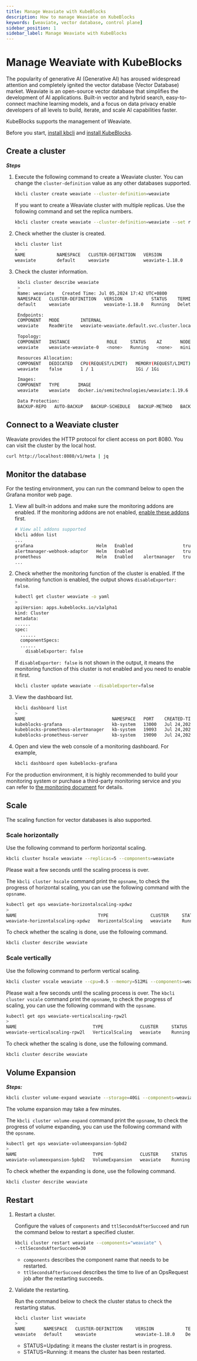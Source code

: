 ```yaml
---
title: Manage Weaviate with KubeBlocks
description: How to manage Weaviate on KubeBlocks
keywords: [weaviate, vector database, control plane]
sidebar_position: 1
sidebar_label: Manage Weaviate with KubeBlocks
---
```


# Manage Weaviate with KubeBlocks

The popularity of generative AI (Generative AI) has aroused widespread attention and completely ignited the vector database (Vector Database) market. Weaviate is an open-source vector database that simplifies the development of AI applications. Built-in vector and hybrid search, easy-to-connect machine learning models, and a focus on data privacy enable developers of all levels to build, iterate, and scale AI capabilities faster.

KubeBlocks supports the management of Weaviate.

Before you start, [install kbcli](./../installation/install-with-kbcli/install-kbcli.md) and [install KubeBlocks](./../installation/install-with-kbcli/install-kubeblocks-with-kbcli.md).

## Create a cluster

***Steps***

1. Execute the following command to create a Weaviate cluster. You can change the `cluster-definition` value as any other databases supported.

   ```bash
   kbcli cluster create weaviate --cluster-definition=weaviate
   ```

   If you want to create a Weaviate cluster with multiple replicas. Use the following command and set the replica numbers.

   ```bash
   kbcli cluster create weaviate --cluster-definition=weaviate --set replicas=3
   ```

2. Check whether the cluster is created.

   ```bash
   kbcli cluster list
   >
   NAME            NAMESPACE   CLUSTER-DEFINITION   VERSION               TERMINATION-POLICY   STATUS           CREATED-TIME
   weaviate        default     weaviate             weaviate-1.18.0       Delete               Running          Jul 05,2024 17:42 UTC+0800   
   ```

3. Check the cluster information.

   ```bash
    kbcli cluster describe weaviate
    >
    Name: weaviate	 Created Time: Jul 05,2024 17:42 UTC+0800
    NAMESPACE   CLUSTER-DEFINITION   VERSION           STATUS    TERMINATION-POLICY
    default     weaviate             weaviate-1.18.0   Running   Delete

    Endpoints:
    COMPONENT   MODE        INTERNAL                                           EXTERNAL
    weaviate    ReadWrite   weaviate-weaviate.default.svc.cluster.local:8080   <none>

    Topology:
    COMPONENT   INSTANCE              ROLE     STATUS    AZ       NODE                    CREATED-TIME
    weaviate    weaviate-weaviate-0   <none>   Running   <none>   minikube/192.168.49.2   Jul 05,2024 17:42 UTC+0800

    Resources Allocation:
    COMPONENT   DEDICATED   CPU(REQUEST/LIMIT)   MEMORY(REQUEST/LIMIT)   STORAGE-SIZE   STORAGE-CLASS
    weaviate    false       1 / 1                1Gi / 1Gi               data:20Gi      standard

    Images:
    COMPONENT   TYPE       IMAGE
    weaviate    weaviate   docker.io/semitechnologies/weaviate:1.19.6

    Data Protection:
    BACKUP-REPO   AUTO-BACKUP   BACKUP-SCHEDULE   BACKUP-METHOD   BACKUP-RETENTION   RECOVERABLE-TIME 
   ```

## Connect to a Weaviate cluster

Weaviate provides the HTTP protocol for client access on port 8080. You can visit the cluster by the local host.

```bash
curl http://localhost:8080/v1/meta | jq
```

## Monitor the database

For the testing environment, you can run the command below to open the Grafana monitor web page.

1. View all built-in addons and make sure the monitoring addons are enabled. If the monitoring addons are not enabled, [enable these addons](./../overview/supported-addons.md#use-addons) first.

   ```bash
   # View all addons supported
   kbcli addon list
   ...
   grafana                        Helm   Enabled                   true                                                                                    
   alertmanager-webhook-adaptor   Helm   Enabled                   true                                                                                    
   prometheus                     Helm   Enabled    alertmanager   true 
   ...
   ```

2. Check whether the monitoring function of the cluster is enabled. If the monitoring function is enabled, the output shows `disableExporter: false`.

   ```bash
   kubectl get cluster weaviate -o yaml
   >
   apiVersion: apps.kubeblocks.io/v1alpha1
   kind: Cluster
   metadata:
   ......
   spec:
     ......
     componentSpecs:
     ......
       disableExporter: false
   ```

   If `disableExporter: false` is not shown in the output, it means the monitoring function of this cluster is not enabled and you need to enable it first.

   ```bash
   kbcli cluster update weaviate --disableExporter=false
   ```

3. View the dashboard list.

   ```bash
   kbcli dashboard list
   >
   NAME                                 NAMESPACE   PORT    CREATED-TIME
   kubeblocks-grafana                   kb-system   13000   Jul 24,2023 11:38 UTC+0800
   kubeblocks-prometheus-alertmanager   kb-system   19093   Jul 24,2023 11:38 UTC+0800
   kubeblocks-prometheus-server         kb-system   19090   Jul 24,2023 11:38 UTC+0800
   ```

4. Open and view the web console of a monitoring dashboard. For example,

   ```bash
   kbcli dashboard open kubeblocks-grafana
   ```

For the production environment, it is highly recommended to build your monitoring system or purchase a third-party monitoring service and you can refer to [the monitoring document](./../observability/monitor-database.md#for-production-environment) for details.

## Scale

The scaling function for vector databases is also supported.

### Scale horizontally

Use the following command to perform horizontal scaling.

```bash
kbcli cluster hscale weaviate --replicas=5 --components=weaviate
```

Please wait a few seconds until the scaling process is over.

The `kbcli cluster hscale` command print the `opsname`, to check the progress of horizontal scaling, you can use the following command with the `opsname`.

```bash
kubectl get ops weaviate-horizontalscaling-xpdwz
>
NAME                               TYPE                CLUSTER     STATUS    PROGRESS   AGE
weaviate-horizontalscaling-xpdwz   HorizontalScaling   weaviate    Running   0/2        16s
```

To check whether the scaling is done, use the following command.

```bash
kbcli cluster describe weaviate
```

### Scale vertically

Use the following command to perform vertical scaling.

```bash
kbcli cluster vscale weaviate --cpu=0.5 --memory=512Mi --components=weaviate 
```

Please wait a few seconds until the scaling process is over.
The `kbcli cluster vscale` command print the `opsname`, to check the progress of scaling, you can use the following command with the `opsname`.

```bash
kubectl get ops weaviate-verticalscaling-rpw2l
>
NAME                             TYPE              CLUSTER     STATUS    PROGRESS   AGE
weaviate-verticalscaling-rpw2l   VerticalScaling   weaviate    Running   1/5        44s
```

To check whether the scaling is done, use the following command.

```bash
kbcli cluster describe weaviate
```

## Volume Expansion

***Steps:***

```bash
kbcli cluster volume-expand weaviate --storage=40Gi --components=weaviate -t data
```

The volume expansion may take a few minutes.

The `kbcli cluster volume-expand` command print the `opsname`, to check the progress of volume expanding, you can use the following command with the `opsname`.

```bash
kubectl get ops weaviate-volumeexpansion-5pbd2
>
NAME                             TYPE              CLUSTER     STATUS   PROGRESS   AGE
weaviate-volumeexpansion-5pbd2   VolumeExpansion   weaviate    Running  1/1        67s
```

To check whether the expanding is done, use the following command.

```bash
kbcli cluster describe weaviate
```

## Restart

1. Restart a cluster.

   Configure the values of `components` and `ttlSecondsAfterSucceed` and run the command below to restart a specified cluster.

   ```bash
   kbcli cluster restart weaviate --components="weaviate" \
   --ttlSecondsAfterSucceed=30
   ```

   - `components` describes the component name that needs to be restarted.
   - `ttlSecondsAfterSucceed` describes the time to live of an OpsRequest job after the restarting succeeds.

2. Validate the restarting.

   Run the command below to check the cluster status to check the restarting status.

   ```bash
   kbcli cluster list weaviate
   >
   NAME       NAMESPACE   CLUSTER-DEFINITION     VERSION            TERMINATION-POLICY   STATUS    CREATED-TIME
   weaviate   default     weaviate               weaviate-1.18.0    Delete               Running   Jul 05,2024 18:42 UTC+0800
   ```

   * STATUS=Updating: it means the cluster restart is in progress.
   * STATUS=Running: it means the cluster has been restarted.
